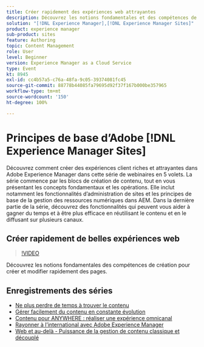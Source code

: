 ```yaml
---
title: Créer rapidement des expériences web attrayantes
description: Découvrez les notions fondamentales et des compétences de création pour créer et modifier rapidement des pages.
solution: "[!DNL Experience Manager],[!DNL Experience Manager Sites]"
product: experience manager
sub-product: sites
feature: Authoring
topic: Content Management
role: User
level: Beginner
version: Experience Manager as a Cloud Service
type: Event
kt: 8945
exl-id: cc4b57a5-c76a-48fa-9c05-39374081fc45
source-git-commit: 88778b44085fa79695d92f37f167b000be357965
workflow-type: tm+mt
source-wordcount: '150'
ht-degree: 100%

---
```


# Principes de base d’Adobe [!DNL Experience Manager Sites]

Découvrez comment créer des expériences client riches et attrayantes dans Adobe Experience Manager dans cette série de webinaires en 5 volets. La série commence par les blocs de création de contenu, tout en vous présentant les concepts fondamentaux et les opérations. Elle inclut notamment les fonctionnalités d’administration de sites et les principes de base de la gestion des ressources numériques dans AEM. Dans la dernière partie de la série, découvrez des fonctionnalités qui peuvent vous aider à gagner du temps et à être plus efficace en réutilisant le contenu et en le diffusant sur plusieurs canaux.

## Créer rapidement de belles expériences web

>[!VIDEO](https://video.tv.adobe.com/v/337014/?quality=12&learn=on&hidetitle=true)

Découvrez les notions fondamentales des compétences de création pour créer et modifier rapidement des pages.

## Enregistrements des séries

* [Ne plus perdre de temps à trouver le contenu](media-library-administration.md)
* [Gérer facilement du contenu en constante évolution](collaboration-tools.md)
* [Contenu pour ANYWHERE : réaliser une expérience omnicanal](omnichannel-experiences.md)
* [Rayonner à l’international avec Adobe Experience Manager](multi-site-management-web-translation.md)
* [Web et au-delà - Puissance de la gestion de contenu classique et découplé](traditional-headless-content-management.md)
